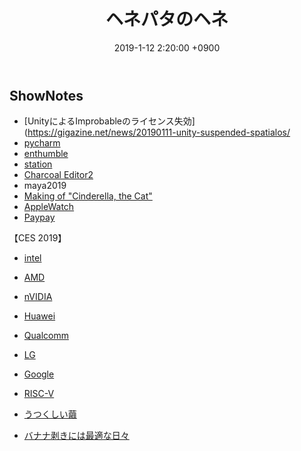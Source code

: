 ﻿---
actor_ids:
  - kou
  - hikaru
audio_file_path: /audio/4.mp3
audio_file_size: 50
date: 2019-1-12 2:20:00 +0900
description: UnityのEULA問題、pycharm、CES2019、RISC-V等について話しました。
duration: "111:05"
layout: article
title: 4. ヘネパタのヘネ
---

## ShowNotes
- [UnityによるImprobableのライセンス失効](https://gigazine.net/news/20190111-unity-suspended-spatialos/
- [pycharm](https://www.jetbrains.com/pycharm/)
- [enthumble](https://jp.enthumble.com/)
- [station](https://getstation.com/)
- [Charcoal Editor2](http://zurbrigg.com/charcoal-editor-2)
- maya2019
- [Making of "Cinderella, the Cat"](https://www.youtube.com/watch?v=fqPjmBRxqLI)
- [AppleWatch](https://www.apple.com/jp/apple-watch-series-4/)
- [Paypay](https://paypay.ne.jp/)

【CES 2019】
- [intel](https://www.intel.co.jp/content/www/jp/ja/events/intel-ces.html)
- [AMD](https://www.amd.com/en/press-releases/2019-01-09-amd-president-and-ceo-dr-lisa-su-reveals-coming-high-performance)
- [nVIDIA](https://www.ustream.tv/nvidia)
- [Huawei](https://cloud.watch.impress.co.jp/docs/news/1161104.html)
- [Qualcomm](https://www.qualcomm.com/company/events/ces)
- [LG](https://www.lg.com/us/ces)
- [Google](https://techcrunch.com/2019/01/08/google-woos-smart-home-device-makers-with-launch-of-google-assistant-connect/)

- [RISC-V](https://riscv.org/)
- [うつくしい繭](https://www.amazon.co.jp/gp/product/B07L8B3NJB/)
- [バナナ剥きには最適な日々](https://www.amazon.co.jp/%E3%83%90%E3%83%8A%E3%83%8A%E5%89%A5%E3%81%8D%E3%81%AB%E3%81%AF%E6%9C%80%E9%81%A9%E3%81%AE%E6%97%A5%E3%80%85-%E5%86%86%E5%9F%8E-%E5%A1%94-ebook/dp/B00KID932A/ref=tmm_kin_swatch_0?_encoding=UTF8&qid=&sr=)
